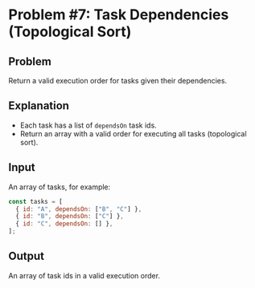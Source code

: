 # Problem #7: Task Dependencies (Topological Sort)

## Problem

Return a valid execution order for tasks given their dependencies.

## Explanation

- Each task has a list of `dependsOn` task ids.
- Return an array with a valid order for executing all tasks (topological sort).

## Input

An array of tasks, for example:

```js
const tasks = [
  { id: "A", dependsOn: ["B", "C"] },
  { id: "B", dependsOn: ["C"] },
  { id: "C", dependsOn: [] },
];
```

## Output

An array of task ids in a valid execution order.
